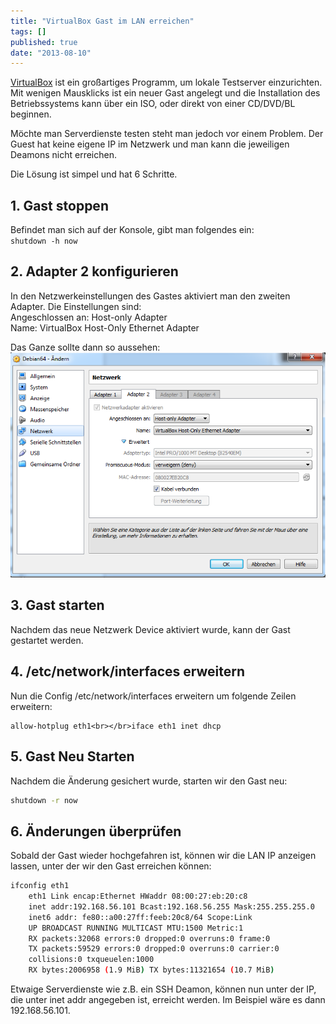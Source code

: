```yaml
---
title: "VirtualBox Gast im LAN erreichen"
tags: []
published: true
date: "2013-08-10"
---
```


[VirtualBox](https://www.virtualbox.org/) ist ein großartiges Programm, um lokale Testserver einzurichten. Mit wenigen Mausklicks ist ein neuer Gast angelegt und die Installation des Betriebssystems kann über ein ISO, oder direkt von einer CD/DVD/BL beginnen.

Möchte man Serverdienste testen steht man jedoch vor einem Problem. Der Guest hat keine eigene IP im Netzwerk und man kann die jeweiligen Deamons nicht erreichen.

Die Lösung ist simpel und hat 6 Schritte.

## 1. Gast stoppen
Befindet man sich auf der Konsole, gibt man folgendes ein:  
`shutdown -h now`

## 2. Adapter 2 konfigurieren

In den Netzwerkeinstellungen des Gastes aktiviert man den zweiten Adapter. Die Einstellungen sind:  
Angeschlossen an: Host-only Adapter  
Name: VirtualBox Host-Only Ethernet Adapter

Das Ganze sollte dann so aussehen:  
![network](./network.png)

## 3. Gast starten

Nachdem das neue Netzwerk Device aktiviert wurde, kann der Gast gestartet werden.

## 4. /etc/network/interfaces erweitern

Nun die Config /etc/network/interfaces erweitern um folgende Zeilen erweitern:

```
allow-hotplug eth1<br></br>iface eth1 inet dhcp
```

## 5. Gast Neu Starten

Nachdem die Änderung gesichert wurde, starten wir den Gast neu:  
```bash
shutdown -r now
```

## 6. Änderungen überprüfen

Sobald der Gast wieder hochgefahren ist, können wir die LAN IP anzeigen lassen, unter der wir den Gast erreichen können:  
```bash
ifconfig eth1
    eth1 Link encap:Ethernet HWaddr 08:00:27:eb:20:c8
    inet addr:192.168.56.101 Bcast:192.168.56.255 Mask:255.255.255.0
    inet6 addr: fe80::a00:27ff:feeb:20c8/64 Scope:Link
    UP BROADCAST RUNNING MULTICAST MTU:1500 Metric:1
    RX packets:32068 errors:0 dropped:0 overruns:0 frame:0
    TX packets:59529 errors:0 dropped:0 overruns:0 carrier:0
    collisions:0 txqueuelen:1000
    RX bytes:2006958 (1.9 MiB) TX bytes:11321654 (10.7 MiB)
```

Etwaige Serverdienste wie z.B. ein SSH Deamon, können nun unter der IP, die unter inet addr angegeben ist, erreicht werden. Im Beispiel wäre es dann 192.168.56.101.

